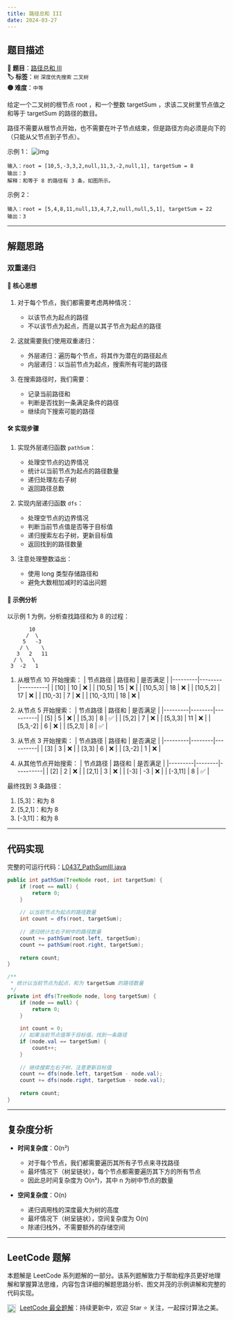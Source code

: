 ```yaml
---
title: 路径总和 III
date: 2024-03-27
---
```


## 题目描述

**🔗 题目**：[路径总和 III](https://leetcode.cn/problems/path-sum-iii/description/)  
**🏷️ 标签**：`树` `深度优先搜索` `二叉树`  
**🟡 难度**：`中等`  

给定一个二叉树的根节点 root ，和一个整数 targetSum ，求该二叉树里节点值之和等于 targetSum 的路径的数目。

路径不需要从根节点开始，也不需要在叶子节点结束，但是路径方向必须是向下的（只能从父节点到子节点）。

示例 1：
![img](https://assets.leetcode.com/uploads/2021/04/09/pathsum3-1-tree.jpg)
```
输入：root = [10,5,-3,3,2,null,11,3,-2,null,1], targetSum = 8
输出：3
解释：和等于 8 的路径有 3 条，如图所示。
```

示例 2：
```
输入：root = [5,4,8,11,null,13,4,7,2,null,null,5,1], targetSum = 22
输出：3
```

---

## 解题思路
### 双重递归

#### 📝 核心思想
1. 对于每个节点，我们都需要考虑两种情况：
   - 以该节点为起点的路径
   - 不以该节点为起点，而是以其子节点为起点的路径

2. 这就需要我们使用双重递归：
   - 外层递归：遍历每个节点，将其作为潜在的路径起点
   - 内层递归：以当前节点为起点，搜索所有可能的路径

3. 在搜索路径时，我们需要：
   - 记录当前路径和
   - 判断是否找到一条满足条件的路径
   - 继续向下搜索可能的路径

#### 🛠️ 实现步骤
1. 实现外层递归函数 `pathSum`：
   - 处理空节点的边界情况
   - 统计以当前节点为起点的路径数量
   - 递归处理左右子树
   - 返回路径总数

2. 实现内层递归函数 `dfs`：
   - 处理空节点的边界情况
   - 判断当前节点值是否等于目标值
   - 递归搜索左右子树，更新目标值
   - 返回找到的路径数量

3. 注意处理整数溢出：
   - 使用 long 类型存储路径和
   - 避免大数相加减时的溢出问题

#### 🧩 示例分析
以示例 1 为例，分析查找路径和为 8 的过程：

```
       10
      /  \
     5   -3
    / \    \
   3   2   11
  / \   \
 3  -2   1
```

1. 从根节点 10 开始搜索：
   | 节点路径 | 路径和 | 是否满足 |
   |---------|--------|----------|
   | [10] | 10 | ❌ |
   | [10,5] | 15 | ❌ |
   | [10,5,3] | 18 | ❌ |
   | [10,5,2] | 17 | ❌ |
   | [10,-3] | 7 | ❌ |
   | [10,-3,11] | 18 | ❌ |

2. 从节点 5 开始搜索：
   | 节点路径 | 路径和 | 是否满足 |
   |---------|--------|----------|
   | [5] | 5 | ❌ |
   | [5,3] | 8 | ✅ |
   | [5,2] | 7 | ❌ |
   | [5,3,3] | 11 | ❌ |
   | [5,3,-2] | 6 | ❌ |
   | [5,2,1] | 8 | ✅ |

3. 从节点 3 开始搜索：
   | 节点路径 | 路径和 | 是否满足 |
   |---------|--------|----------|
   | [3] | 3 | ❌ |
   | [3,3] | 6 | ❌ |
   | [3,-2] | 1 | ❌ |

4. 从其他节点开始搜索：
   | 节点路径 | 路径和 | 是否满足 |
   |---------|--------|----------|
   | [2] | 2 | ❌ |
   | [2,1] | 3 | ❌ |
   | [-3] | -3 | ❌ |
   | [-3,11] | 8 | ✅ |

最终找到 3 条路径：
1. [5,3]：和为 8
2. [5,2,1]：和为 8
3. [-3,11]：和为 8

---

## 代码实现

完整的可运行代码：[L0437_PathSumIII.java](../src/main/java/L0437_PathSumIII.java)

```java
public int pathSum(TreeNode root, int targetSum) {
    if (root == null) {
        return 0;
    }
    
    // 以当前节点为起点的路径数量
    int count = dfs(root, targetSum);
    
    // 递归统计左右子树中的路径数量
    count += pathSum(root.left, targetSum);
    count += pathSum(root.right, targetSum);
    
    return count;
}

/**
 * 统计以当前节点为起点，和为 targetSum 的路径数量
 */
private int dfs(TreeNode node, long targetSum) {
    if (node == null) {
        return 0;
    }
    
    int count = 0;
    // 如果当前节点值等于目标值，找到一条路径
    if (node.val == targetSum) {
        count++;
    }
    
    // 继续搜索左右子树，注意更新目标值
    count += dfs(node.left, targetSum - node.val);
    count += dfs(node.right, targetSum - node.val);
    
    return count;
}
```

---

## 复杂度分析

- **时间复杂度**：O(n²)
  - 对于每个节点，我们都需要遍历其所有子节点来寻找路径
  - 最坏情况下（树呈链状），每个节点都需要遍历其下方的所有节点
  - 因此总时间复杂度为 O(n²)，其中 n 为树中节点的数量

- **空间复杂度**：O(n)
  - 递归调用栈的深度最大为树的高度
  - 最坏情况下（树呈链状），空间复杂度为 O(n)
  - 除递归栈外，不需要额外的存储空间

---

## LeetCode 题解

本题解是 LeetCode 系列题解的一部分。该系列题解致力于帮助程序员更好地理解和掌握算法思维，内容包含详细的解题思路分析、图文并茂的示例讲解和完整的代码实现。

<img src="https://github.githubassets.com/images/modules/logos_page/GitHub-Mark.png" alt="GitHub" width="20" style="vertical-align: middle; margin-right: 5px"> [LeetCode 最全题解](https://github.com/LjyYano/LeetCode)：持续更新中，欢迎 Star ⭐️ 关注，一起探讨算法之美。 